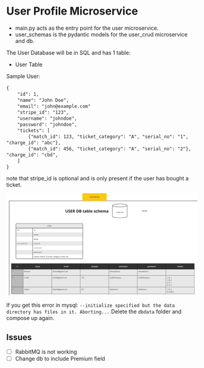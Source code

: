 # User Profile Microservice
- main.py acts as the entry point for the user microservice.
- user_schemas is the pydantic models for the user_crud microservice and db.

The User Database will be in SQL and has 1 table:
- User Table

Sample User:
```
{
    "id": 1,
    "name": "John Doe",
    "email": "john@example.com"
    "stripe_id": "123",
    "username": "johndoe",
    "password": "johndoe",
    "tickets": [
        {"match_id": 123, "ticket_category": "A", "serial_no": "1", "charge_id": "abc"},
        {"match_id": 456, "ticket_category": "A", "serial_no": "2"}, "charge_id": "cbd",
    ]
}
```
note that stripe_id is optional and is only present if the user has bought a ticket.

![user db schema](schema.png)


If you get this error in mysql:
`--initialize specified but the data directory has files in it. Aborting...`
Delete the `dbdata` folder and compose up again.

## Issues
- [ ] RabbitMQ is not working
- [ ] Change db to include Premium field